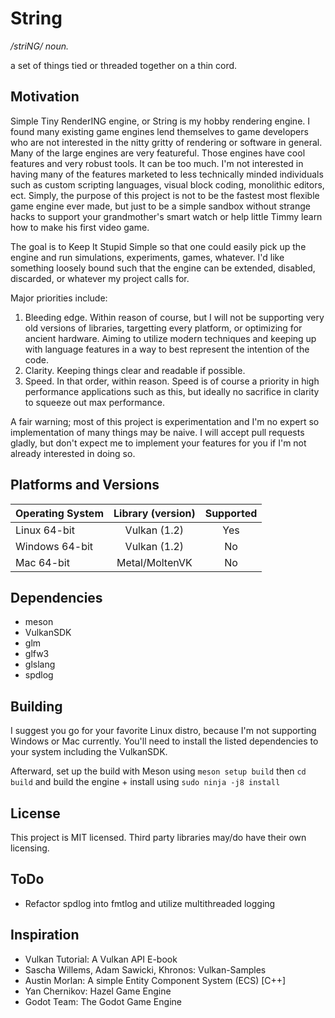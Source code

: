 # String

*/striNG/*
*noun.*

a set of things tied or threaded together on a thin cord.

## Motivation

Simple Tiny RenderING engine, or String is my hobby rendering engine. I found many existing game engines lend themselves to game developers who are not interested in the nitty gritty of rendering or software in general. Many of the large engines are very featureful. Those engines have cool features and very robust tools. It can be too much. I'm not interested in having many of the features marketed to less technically minded individuals such as custom scripting languages, visual block coding, monolithic editors, ect. Simply, the purpose of this project is not to be the fastest most flexible game engine ever made, but just to be a simple sandbox without strange hacks to support your grandmother's smart watch or help little Timmy learn how to make his first video game.

The goal is to Keep It Stupid Simple so that one could easily pick up the engine and run simulations, experiments, games, whatever. I'd like something loosely bound such that the engine can be extended, disabled, discarded, or whatever my project calls for.

Major priorities include:
1. Bleeding edge. Within reason of course, but I will not be supporting very old versions of libraries, targetting every platform, or optimizing for ancient hardware. Aiming to utilize modern techniques and keeping up with language features in a way to best represent the intention of the code.
2. Clarity. Keeping things clear and readable if possible.
3. Speed. In that order, within reason. Speed is of course a priority in high performance applications such as this, but ideally no sacrifice in clarity to squeeze out max performance.

A fair warning; most of this project is experimentation and I'm no expert so implementation of many things may be naive. I will accept pull requests gladly, but don't expect me to implement your features for you if I'm not already interested in doing so.

## Platforms and Versions
| Operating System  | Library (version) | Supported     |
| :---------------- | :---------------: | :-----------: |
| Linux 64-bit      | Vulkan (1.2)      | Yes           |
| Windows 64-bit    | Vulkan (1.2)      | No            |
| Mac 64-bit        | Metal/MoltenVK    | No            |

## Dependencies

- meson
- VulkanSDK
- glm
- glfw3
- glslang
- spdlog

## Building

I suggest you go for your favorite Linux distro, because I'm not supporting Windows or Mac currently. You'll need to install the listed dependencies to your system including the VulkanSDK.

Afterward, set up the build with Meson using `meson setup build` then `cd build` and build the engine + install using `sudo ninja -j8 install`

## License

This project is MIT licensed. Third party libraries may/do have their own licensing.

## ToDo

- Refactor spdlog into fmtlog and utilize multithreaded logging

## Inspiration

- Vulkan Tutorial: A Vulkan API E-book
- Sascha Willems, Adam Sawicki, Khronos: Vulkan-Samples
- Austin Morlan: A simple Entity Component System (ECS) [C++]
- Yan Chernikov: Hazel Game Engine
- Godot Team: The Godot Game Engine
